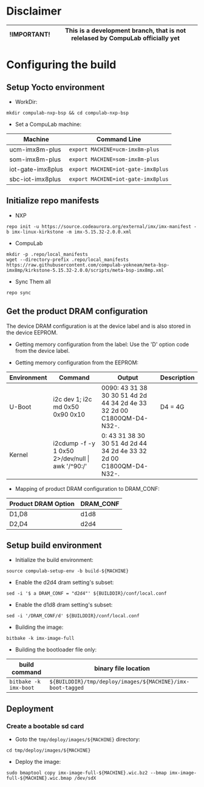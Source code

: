 # Disclaimer

| !IMPORTANT! | This is a development branch, that is not relelased by CompuLab officially yet|
|---|---|

# Configuring the build

## Setup Yocto environment

* WorkDir:
```
mkdir compulab-nxp-bsp && cd compulab-nxp-bsp
```
* Set a CompuLab machine:

| Machine | Command Line |
|---|---|
|ucm-imx8m-plus|```export MACHINE=ucm-imx8m-plus```|
|som-imx8m-plus|```export MACHINE=som-imx8m-plus```|
|iot-gate-imx8plus|```export MACHINE=iot-gate-imx8plus```|
|sbc-iot-imx8plus|```export MACHINE=iot-gate-imx8plus```|

## Initialize repo manifests

* NXP
```
repo init -u https://source.codeaurora.org/external/imx/imx-manifest -b imx-linux-kirkstone -m imx-5.15.32-2.0.0.xml
```

* CompuLab
```
mkdir -p .repo/local_manifests
wget --directory-prefix .repo/local_manifests https://raw.githubusercontent.com/compulab-yokneam/meta-bsp-imx8mp/kirkstone-5.15.32-2.0.0/scripts/meta-bsp-imx8mp.xml
```

* Sync Them all
```
repo sync
```

## Get the product DRAM configuration

The device DRAM configuration is at the device label and is also stored in the device EEPROM.

* Getting memory configuration from the label:
Use the 'D' option code from the device label.

* Getting memory configuration from the EEPROM:

| Environment | Command | Output | Description |
|---|---|---|---|
| U-Boot| i2c dev 1; i2c md 0x50 0x90 0x10|0090: 43 31 38 30 30 51 4d 2d 44 34 2d 4e 33 32 2d 00    C1800QM-D4-N32-.| D4 = 4G
| Kernel| i2cdump -f -y 1 0x50 2>/dev/null \| awk '/^90:/' |0: 43 31 38 30 30 51 4d 2d 44 34 2d 4e 33 32 2d 00    C1800QM-D4-N32-.| |

* Mapping of product DRAM configuration to DRAM_CONF:

|Product DRAM Option|DRAM_CONF|
|---|---|
|D1,D8|d1d8|
|D2,D4|d2d4|

## Setup build environment

* Initialize the build environment:
```
source compulab-setup-env -b build-${MACHINE}
```


* Enable the d2d4 dram setting's subset:
```
sed -i '$ a DRAM_CONF = "d2d4"' ${BUILDDIR}/conf/local.conf
```

* Enable the d1d8 dram setting's subset:
```
sed -i '/DRAM_CONF/d' ${BUILDDIR}/conf/local.conf
```

* Building the image:
```
bitbake -k imx-image-full
```

* Building the bootloader file only:

| build command | binary file location |
|---|---|
|```bitbake -k imx-boot```|```${BUILDDIR}/tmp/deploy/images/${MACHINE}/imx-boot-tagged```|

## Deployment
### Create a bootable sd card

* Goto the `tmp/deploy/images/${MACHINE}` directory:
```
cd tmp/deploy/images/${MACHINE}
```

* Deploy the image:
```
sudo bmaptool copy imx-image-full-${MACHINE}.wic.bz2 --bmap imx-image-full-${MACHINE}.wic.bmap /dev/sdX
```
